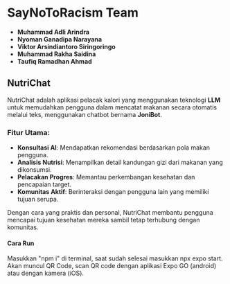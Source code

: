 # SayNoToRacism Team

- **Muhammad Adli Arindra**  
- **Nyoman Ganadipa Narayana**  
- **Viktor Arsindiantoro Siringoringo**  
- **Muhammad Rakha Saidina**  
- **Taufiq Ramadhan Ahmad**  

## NutriChat

NutriChat adalah aplikasi pelacak kalori yang menggunakan teknologi **LLM** untuk memudahkan pengguna dalam mencatat makanan secara otomatis melalui teks, menggunakan chatbot bernama **JoniBot**.  

### Fitur Utama:
- **Konsultasi AI**: Mendapatkan rekomendasi berdasarkan pola makan pengguna.  
- **Analisis Nutrisi**: Menampilkan detail kandungan gizi dari makanan yang dikonsumsi.  
- **Pelacakan Progres**: Memantau perkembangan kesehatan dan pencapaian target.  
- **Komunitas Aktif**: Berinteraksi dengan pengguna lain yang memiliki tujuan serupa.  

Dengan cara yang praktis dan personal, NutriChat membantu pengguna mencapai tujuan kesehatan mereka sambil tetap terhubung dengan komunitas.  

#### Cara Run
Masukkan "npm i" di terminal, saat sudah selesai masukkan npx expo start. Akan muncul QR Code, scan QR code dengan aplikasi Expo GO (android) atau dengan kamera (iOS).
